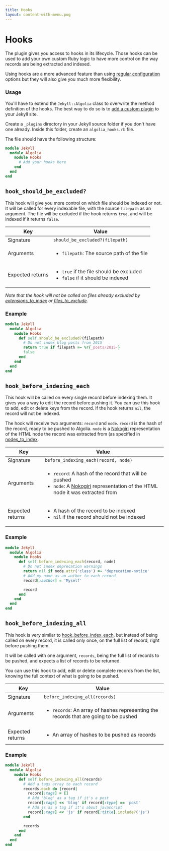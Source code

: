 ```yaml
---
title: Hooks
layout: content-with-menu.pug
---
```


# Hooks

The plugin gives you access to hooks in its lifecycle. Those hooks can
be used to add your own custom Ruby logic to have more control on the way
records are being extracted and indexed.

Using hooks are a more advanced feature than using [regular configuration][1] options
but they will also give you much more flexibility.

### Usage

You'll have to extend the `Jekyll::Algolia` class to overwrite the method
definition of the hooks. The best way to do so is to [add a custom plugin][2] to
your Jekyll site.

Create a `_plugins` directory in your Jekyll source folder if you don't have one
already. Inside this folder, create an `algolia_hooks.rb` file.

The file should have the following structure:

```ruby
module Jekyll
  module Algolia
    module Hooks
      # Add your hooks here
    end
  end
end
```

## `hook_should_be_excluded?`

This hook will give you more control on which file should be indexed or not. It
will be called for every indexable file, with the source `filepath` as an
argument. The file will be excluded if the hook returns `true`, and will be
indexed if it returns `false`.

| Key  | Value  |
| ---- | ---- |
| Signature | `should_be_excluded?(filepath)` |
| Arguments | <ul><li>`filepath`: The source path of the file</li></ul> |
| Expected returns | <ul><li>`true` if the file should be excluded</li><li>`false` if it should be indexed</li></ul> |

*Note that the hook will not be called on files already excluded by
[extensions\_to\_index][3] or [files\_to\_exclude][4].*

### Example

```ruby
module Jekyll
  module Algolia
    module Hooks
      def self.should_be_excluded?(filepath)
        # Do not index blog posts from 2015
        return true if filepath =~ %r{_posts/2015-}
        false
      end
    end
  end
end
```

## `hook_before_indexing_each`

This hook will be called on every single record before indexing them. It gives you
a way to edit the record before pushing it. You can use this hook to add, edit
or delete keys from the record. If the hook returns `nil`, the
record will not be indexed.

The hook will receive two arguments: `record` and `node`. `record` is the hash
of the record, ready to be pushed to Algolia. `node` is a [Nokogiri][5]
representation of the HTML node the record was extracted from (as specified in
[nodes_to_index][6].

| Key  | Value  |
| ---- | ---- |
| Signature | `before_indexing_each(record, node)` |
| Arguments | <ul><li>`record`: A hash of the record that will be pushed</li><li>`node`: A [Nokogiri][7] representation of the HTML node it was extracted from</li></ul> |
| Expected returns | <ul><li>A hash of the record to be indexed</li><li>`nil` if the record should not be indexed</li></ul> |

### Example

```ruby
module Jekyll
  module Algolia
    module Hooks
      def self.before_indexing_each(record, node)
        # Do not index deprecation warnings
        return nil if node.attr('class') =~ 'deprecation-notice'
        # Add my name as an author to each record
        record[:author] = 'Myself'

        record
      end
    end
  end
end
```

## `hook_before_indexing_all`

This hook is very similar to [hook_before_index_each][8], but instead of being called
on every record, it is called only once, on the full list of record, right
before pushing them.

It will be called with one argument, `records`, being the full list of records
to be pushed, and expects a list of records to be returned.

You can use this hook to add, edit or delete complete records from the list,
knowing the full context of what is going to be pushed.

| Key  | Value  |
| ---- | ---- |
| Signature | `before_indexing_all(records)` |
| Arguments | <ul><li>`records`: An array of hashes representing the records that are going to be pushed</li></ul> |
| Expected returns | <ul><li>An array of hashes to be pushed as records</li></ul> |

### Example

```ruby
module Jekyll
  module Algolia
    module Hooks
      def self.before_indexing_all(records)
        # Add a tags array to each record
        records.each do |record|
          record[:tags] = []
          # Add 'blog' as a tag if it's a post
          record[:tags] << 'blog' if record[:type] == 'post'
          # Add js as a tag if it's about javascript
          record[:tags] << 'js' if record[:title].include?('js')
        end

        records
      end
    end
  end
end
```

[1]: ./options.html
[2]: https://jekyllrb.com/docs/plugins/#installing-a-plugin
[3]: ./options.html#extensions-to-index
[4]: ./options.html#files-to-exclude
[5]: http://www.nokogiri.org
[6]: ./options.html#nodes-to-index
[7]: http://www.nokogiri.org
[8]: hooks.html#hook-before-indexing-each
